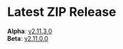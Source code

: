 # Latest ZIP Release
**Alpha**: [v2.11.3.0](https://github.com/phw198/OutlookGoogleCalendarSync/releases/tag/v2.11.3-alpha)  
**Beta**: [v2.11.0.0](https://github.com/phw198/OutlookGoogleCalendarSync/releases/latest)
